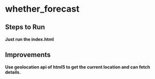 # whether_forecast

## Steps to Run
#### Just run the index.html

## Improvements
#### Use geolocation api of html5 to get the current location and can fetch details.

